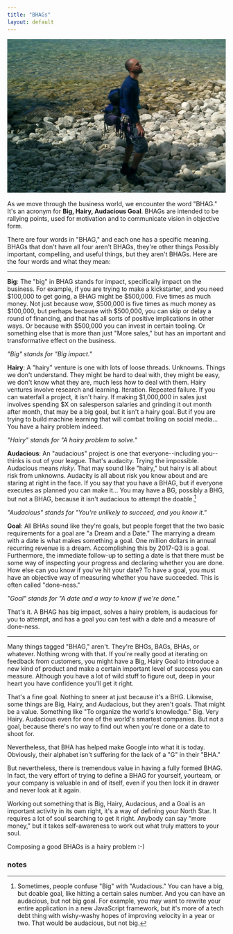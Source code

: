 ```yaml
---
title: "BHAGs"
layout: default
---
```


![Lion's Head, Ontario. Photo by Dale Sood](/assets/images/lions-head.jpg)

As we move through the business world, we encounter the word "BHAG." It's an acronym for **Big, Hairy, Audacious Goal**. BHAGs are intended to be rallying points, used for motivation and to communicate vision in objective form.

There are four words in "BHAG," and each one has a specific meaning. BHAGs that don't have all four aren't BHAGs, they're other things Possibly important, compelling, and useful things, but they aren't BHAGs. Here are the four words and what they mean:

---

**Big**: The "big" in BHAG stands for impact, specifically impact on the business. For example, if you are trying to make a kickstarter, and you need $100,000 to get going, a BHAG might be $500,000. Five times as much money. Not just because wow, $500,000 is five times as much money as $100,000, but perhaps because with $500,000, you can skip or delay a round of financing, and that has all sorts of positive implications in other ways. Or because with $500,000 you can invest in certain tooling. Or something else that is more than just "More sales," but has an important and transformative effect on the business.

*"Big" stands for "Big impact."*

**Hairy**: A "hairy" venture is one with lots of loose threads. Unknowns. Things we don't understand. They might be hard to deal with, they might be easy, we don't know what they are, much less how to deal with them. Hairy ventures involve research and learning. Iteration. Repeated failure. If you can waterfall a project, it isn't hairy. If making $1,000,000 in sales just involves spending $X on salesperson salaries and grinding it out month after month, that may be a big goal, but it isn't a hairy goal. But if you are trying to build machine learning that will combat trolling on social media... You have a hairy problem indeed.

*"Hairy" stands for "A hairy problem to solve."*

**Audacious**: An "audacious" project is one that everyone--including you--thinks is out of your league. That's audacity. Trying the impossible. Audacious means *risky*. That may sound like "hairy," but hairy is all about risk from unknowns. Audacity is all about risk you know about and are staring at right in the face. If you say that you have a BHAG, but if everyone executes as planned you can make it... You may have a BG, possibly a BHG, but not a BHAG, because it isn't audacious to attempt the doable.[^bnota]

*"Audacious" stands for "You're unlikely to succeed, and you know it."*

**Goal**: All BHAs sound like they're goals, but people forget that the two basic requirements for a goal are "a Dream and a Date." The marrying a dream with a date is what makes something a goal. One million dollars in annual recurring revenue is a dream. Accomplishing this by 2017-Q3 is a goal. Furthermore, the immediate follow-up to setting a date is that there must be some way of inspecting your progress and declaring whether you are done. How else can you know if you've hit your date? To have a goal, you must have an objective way of measuring whether you have succeeded. This is often called "done-ness."

*"Goal" stands for "A date and a way to know if we're done."*

That's it. A BHAG has big impact, solves a hairy problem, is audacious for you to attempt, and has a goal you can test with a date and a measure of done-ness.

---

Many things tagged "BHAG," aren't. They're BHGs, BAGs, BHAs, or whatever. Nothing wrong with that. If you're really good at iterating on feedback from customers, you might have a Big, Hairy Goal to introduce a new kind of product and make a certain important level of success you can measure. Although you have a lot of wild stuff to figure out, deep in your heart you have confidence you'll get it right.

That's a fine goal. Nothing to sneer at just because it's a BHG. Likewise, some things are Big, Hairy, and Audacious, but they aren't goals. That might be a value. Something like "To organize the world's knowledge." Big. Very Hairy. Audacious even for one of the world's smartest companies. But not a goal, because there's no way to find out when you're done or a date to shoot for.

Nevertheless, that BHA has helped make Google into what it is today. Obviously, their alphabet isn't suffering for the lack of a "G" in their "BHA."

But nevertheless, there is tremendous value in having a fully formed BHAG. In fact, the very effort of trying to define a BHAG for yourself, yourteam, or your company is valuable in and of itself, even if you then lock it in  drawer and never look at it again.

Working out something that is Big, Hairy, Audacious, and a Goal is an important activity in its own right, it's a way of defining your North Star. It requires a lot of soul searching to get it right. Anybody can say "more money," but it takes self-awareness to work out what truly matters to your soul.

Composing a good BHAGs is a hairy problem :-)

### notes

[^bnota]: Sometimes, people confuse "Big" with "Audacious." You can have a big, but doable goal, like hitting a certain sales number. And you can have an audacious, but not big goal. For example, you may want to rewrite your entire application in a new JavaScript framework, but it's more of a tech debt thing with wishy-washy hopes of improving velocity in a year or two. That would be audacious, but not big.
